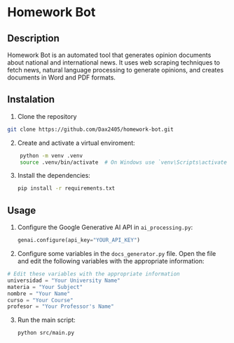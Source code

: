# Homework Bot


## Description

Homework Bot is an automated tool that generates opinion documents about national and international news. It uses web scraping techniques to fetch news, natural language processing to generate opinions, and creates documents in Word and PDF formats.

## Instalation

1. Clone the repository

```sh
git clone https://github.com/Dax2405/homework-bot.git
```

2. Create and activate a virtual enviroment:

```sh
    python -m venv .venv
    source .venv/bin/activate  # On Windows use `venv\Scripts\activate`
```

3. Install the dependencies:

    ```sh
    pip install -r requirements.txt
    ```


## Usage

1. Configure the Google Generative AI API in `ai_processing.py`:
    ```python
    genai.configure(api_key="YOUR_API_KEY")
    ```

2.  Configure some variables in the `docs_generator.py` file. Open the file and edit the following variables with the appropriate information:

```python
# Edit these variables with the appropriate information
universidad = "Your University Name"
materia = "Your Subject"
nombre = "Your Name"
curso = "Your Course"
profesor = "Your Professor's Name"
```


3. Run the main script:
    ```sh
    python src/main.py
    ```